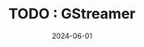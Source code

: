 ---
title: "TODO : GStreamer"
excerpt: ""

categories:
  - Multimedia

toc: false
toc_sticky: false

date: 2024-06-01
last_modified_at: 2024-06-01
---